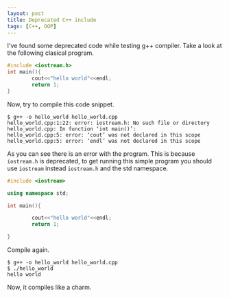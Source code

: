```yaml
---
layout: post
title: Deprecated C++ include
tags: [C++, OOP]
---
```


I've found some deprecated code while testing g++ compiler. Take a look at the following clasical program.

```cpp
#include <iostream.h>
int main(){
        cout<<"hello world"<<endl;
        return 1;
}
```

Now, try to compile this code snippet.

```
$ g++ -o hello_world hello_world.cpp 
hello_world.cpp:1:22: error: iostream.h: No such file or directory 
hello_world.cpp: In function ‘int main()’: 
hello_world.cpp:5: error: ‘cout’ was not declared in this scope 
hello_world.cpp:5: error: ‘endl’ was not declared in this scope 
```

As you can see there is an error with the program. This is because `iostream.h` is deprecated, to get running this simple program you should use `iostream` instead `iostream.h` and the std namespace.

```cpp
#include <iostream>

using namespace std;

int main(){

        cout<<"hello world"<<endl;
        return 1;

}
```

Compile again.

```
$ g++ -o hello_world hello_world.cpp 
$ ./hello_world 
hello world 
```

Now, it compiles like a charm.
